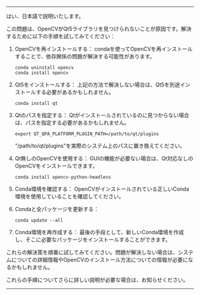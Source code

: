 
---

はい、日本語で説明いたします。

この問題は、OpenCVがQt5ライブラリを見つけられないことが原因です。解決するために以下の手順を試してみてください：

1. OpenCVを再インストールする：
   condaを使ってOpenCVを再インストールすることで、依存関係の問題が解決する可能性があります。

   ```
   conda uninstall opencv
   conda install opencv
   ```

2. Qt5をインストールする：
   上記の方法で解決しない場合は、Qt5を別途インストールする必要があるかもしれません。

   ```
   conda install qt
   ```

3. Qtのパスを指定する：
   Qtがインストールされているのに見つからない場合は、パスを指定する必要があるかもしれません。

   ```
   export QT_QPA_PLATFORM_PLUGIN_PATH=/path/to/qt/plugins
   ```

   "/path/to/qt/plugins"を実際のシステム上のパスに置き換えてください。

4. Qt無しのOpenCVを使用する：
   GUIの機能が必要ない場合は、Qt対応なしのOpenCVをインストールできます。

   ```
   conda install opencv-python-headless
   ```

5. Conda環境を確認する：
   OpenCVがインストールされている正しいConda環境を使用していることを確認してください。

6. Condaと全パッケージを更新する：
   ```
   conda update --all
   ```

7. Conda環境を再作成する：
   最後の手段として、新しいConda環境を作成し、そこに必要なパッケージをインストールすることができます。

これらの解決策を順番に試してみてください。問題が解決しない場合は、システムについての詳細情報やOpenCVのインストール方法についての情報が必要になるかもしれません。

これらの手順についてさらに詳しい説明が必要な場合は、お知らせください。

---
